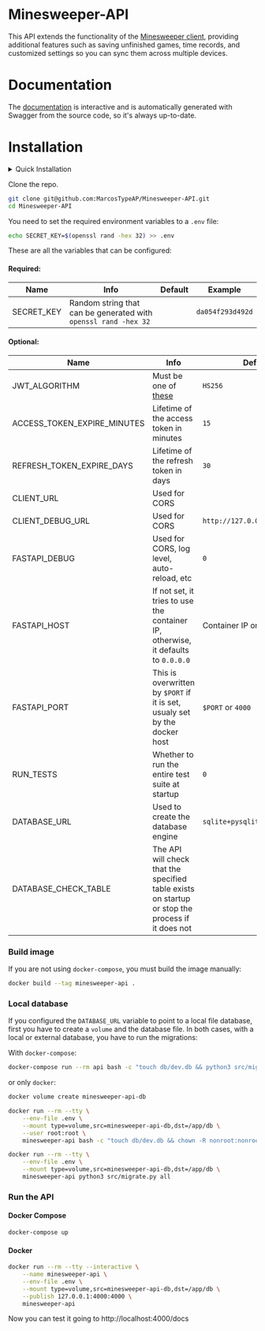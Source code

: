 # Minesweeper-API

This API extends the functionality of the [Minesweeper client](https://github.com/MarcosTypeAP/Minesweeper-Client/tree/main), providing additional features such as saving unfinished games, time records, and customized settings so you can sync them across multiple devices.

# Documentation

The [documentation](https://minesweeper-api-production.up.railway.app/docs) is interactive and is automatically generated with Swagger from the source code, so it's always up-to-date.

# Installation

<details>

<summary>Quick Installation</summary>

```bash
git clone git@github.com:MarcosTypeAP/Minesweeper-API.git
cd Minesweeper-API
echo "SECRET_KEY=$(openssl rand -hex 32)" >> .env

# If you want to use a file as the database
echo "DATABASE_URL=sqlite+pysqlite:///db/dev.db" >> .env
docker-compose run --rm api bash -c "touch db/dev.db && python3 src/migrate.py all"

docker-compose up
```

Now you can test it going to http://localhost:4000/docs

</details>

Clone the repo.

```bash
git clone git@github.com:MarcosTypeAP/Minesweeper-API.git
cd Minesweeper-API
```

You need to set the required environment variables to a `.env` file:

```bash
echo SECRET_KEY=$(openssl rand -hex 32) >> .env
```

These are all the variables that can be configured:

#### Required:

| Name | Info | Default | Example |
|---|---|---|---|
| SECRET_KEY | Random string that can be generated with `openssl rand -hex 32` || `da054f293d492d` |

#### Optional:

| Name | Info | Default | Example |
|---|---|---|---|
| JWT_ALGORITHM | Must be one of [these](https://python-jose.readthedocs.io/en/latest/jws) | `HS256` | `HS256` |
| ACCESS_TOKEN_EXPIRE_MINUTES | Lifetime of the access token in minutes | `15` | `10` |
| REFRESH_TOKEN_EXPIRE_DAYS | Lifetime of the refresh token in days | `30` | `15` |
| CLIENT_URL | Used for CORS || `https://example.client` |
| CLIENT_DEBUG_URL | Used for CORS | `http://127.0.0.1:3000` | `http://localhost:3000` |
| FASTAPI_DEBUG | Used for CORS, log level, auto-reload, etc | `0` | `1` |
| FASTAPI_HOST | If not set, it tries to use the container IP, otherwise, it defaults to `0.0.0.0` | Container IP or `0.0.0.0` | `127.0.0.1` |
| FASTAPI_PORT | This is overwritten by `$PORT` if it is set, usualy set by the docker host | `$PORT` or `4000` | `4000` |
| RUN_TESTS | Whether to run the entire test suite at startup | `0` | `1` |
| DATABASE_URL | Used to create the database engine | `sqlite+pysqlite:///:memory:` | `sqlite+pysqlite:///db/dev.db` |
| DATABASE_CHECK_TABLE | The API will check that the specified table exists on startup or stop the process if it does not || `users` |

### Build image

If you are not using `docker-compose`, you must build the image manually:

```bash
docker build --tag minesweeper-api .
```

### Local database

If you configured the `DATABASE_URL` variable to point to a local file database, first you have to create a `volume` and the database file.
In both cases, with a local or external database, you have to run the migrations:

With `docker-compose`:

```bash
docker-compose run --rm api bash -c "touch db/dev.db && python3 src/migrate.py all"
```

or only `docker`:

```bash
docker volume create minesweeper-api-db

docker run --rm --tty \
    --env-file .env \
    --mount type=volume,src=minesweeper-api-db,dst=/app/db \
    --user root:root \
    minesweeper-api bash -c "touch db/dev.db && chown -R nonroot:nonroot db"

docker run --rm --tty \
    --env-file .env \
    --mount type=volume,src=minesweeper-api-db,dst=/app/db \
    minesweeper-api python3 src/migrate.py all
```

### Run the API

#### Docker Compose

```bash
docker-compose up
```

#### Docker

```bash
docker run --rm --tty --interactive \
    --name minesweeper-api \
    --env-file .env \
    --mount type=volume,src=minesweeper-api-db,dst=/app/db \
    --publish 127.0.0.1:4000:4000 \
    minesweeper-api
```

Now you can test it going to http://localhost:4000/docs
